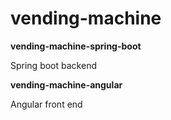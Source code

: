 # vending-machine
**vending-machine-spring-boot**

Spring boot backend

**vending-machine-angular**

Angular front end
